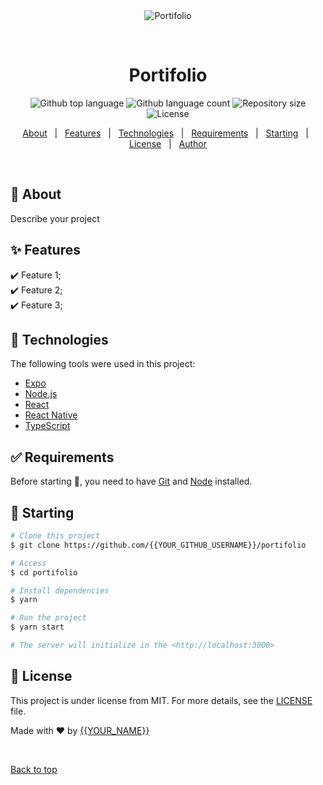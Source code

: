 <div align="center" id="top"> 
  <img src="./.github/app.gif" alt="Portifolio" />

  &#xa0;

  <!-- <a href="https://portifolio.netlify.app">Demo</a> -->
</div>

<h1 align="center">Portifolio</h1>

<p align="center">
  <img alt="Github top language" src="https://img.shields.io/github/languages/top/{{YOUR_GITHUB_USERNAME}}/portifolio?color=56BEB8">

  <img alt="Github language count" src="https://img.shields.io/github/languages/count/{{YOUR_GITHUB_USERNAME}}/portifolio?color=56BEB8">

  <img alt="Repository size" src="https://img.shields.io/github/repo-size/{{YOUR_GITHUB_USERNAME}}/portifolio?color=56BEB8">

  <img alt="License" src="https://img.shields.io/github/license/{{YOUR_GITHUB_USERNAME}}/portifolio?color=56BEB8">

  <!-- <img alt="Github issues" src="https://img.shields.io/github/issues/{{YOUR_GITHUB_USERNAME}}/portifolio?color=56BEB8" /> -->

  <!-- <img alt="Github forks" src="https://img.shields.io/github/forks/{{YOUR_GITHUB_USERNAME}}/portifolio?color=56BEB8" /> -->

  <!-- <img alt="Github stars" src="https://img.shields.io/github/stars/{{YOUR_GITHUB_USERNAME}}/portifolio?color=56BEB8" /> -->
</p>

<!-- Status -->

<!-- <h4 align="center"> 
	🚧  Portifolio 🚀 Under construction...  🚧
</h4> 

<hr> -->

<p align="center">
  <a href="#dart-about">About</a> &#xa0; | &#xa0; 
  <a href="#sparkles-features">Features</a> &#xa0; | &#xa0;
  <a href="#rocket-technologies">Technologies</a> &#xa0; | &#xa0;
  <a href="#white_check_mark-requirements">Requirements</a> &#xa0; | &#xa0;
  <a href="#checkered_flag-starting">Starting</a> &#xa0; | &#xa0;
  <a href="#memo-license">License</a> &#xa0; | &#xa0;
  <a href="https://github.com/{{YOUR_GITHUB_USERNAME}}" target="_blank">Author</a>
</p>

<br>

## :dart: About ##

Describe your project

## :sparkles: Features ##

:heavy_check_mark: Feature 1;\
:heavy_check_mark: Feature 2;\
:heavy_check_mark: Feature 3;

## :rocket: Technologies ##

The following tools were used in this project:

- [Expo](https://expo.io/)
- [Node.js](https://nodejs.org/en/)
- [React](https://pt-br.reactjs.org/)
- [React Native](https://reactnative.dev/)
- [TypeScript](https://www.typescriptlang.org/)

## :white_check_mark: Requirements ##

Before starting :checkered_flag:, you need to have [Git](https://git-scm.com) and [Node](https://nodejs.org/en/) installed.

## :checkered_flag: Starting ##

```bash
# Clone this project
$ git clone https://github.com/{{YOUR_GITHUB_USERNAME}}/portifolio

# Access
$ cd portifolio

# Install dependencies
$ yarn

# Run the project
$ yarn start

# The server will initialize in the <http://localhost:3000>
```

## :memo: License ##

This project is under license from MIT. For more details, see the [LICENSE](LICENSE.md) file.


Made with :heart: by <a href="https://github.com/{{YOUR_GITHUB_USERNAME}}" target="_blank">{{YOUR_NAME}}</a>

&#xa0;

<a href="#top">Back to top</a>
